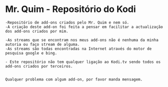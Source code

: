 Mr. Quim - Repositório do Kodi
=========================

	-Repositório de add-ons criados pelo Mr. Quim e nem só.
	-A criação deste add-on foi feita a pensar em facilitar a actualização dos add-ons criados por mim.

	-As streams que se encontram nos meus add-ons não é nenhuma da minha autoria ou faço stream de alguma.
	-As streams são todas encontradas na Internet através do motor de pesquisa google e bing.
	
	- Este repositório não tem qualquer ligação ao Kodi.tv sendo todos os add-ons criados por terceiros.
	
	
	Qualquer problema com algum add-on, por favor manda mensagem.
